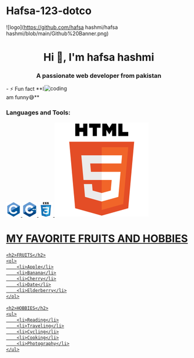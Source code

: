 # Hafsa-123-dotco
![logo](https://github.com/hafsa hashmi/hafsa hashmi/blob/main/Github%20Banner.png)
<h1 align="center">Hi 👋, I'm hafsa hashmi</h1>
<h3 align="center">A passionate web developer from pakistan</h3>

<img align="right" alt="coding" width="400" src="https://user-images.githubusercontent.com/55389276/140866485-8fb1c876-9a8f-4d6a-98dc-08c4981eaf70.gif">
- ⚡ Fun fact **I am funny😅**
<h3 align="left">Languages and Tools:</h3>
<p align="left"> <a href="https://www.cprogramming.com/" target="_blank" rel="noreferrer"> <img src="https://raw.githubusercontent.com/devicons/devicon/master/icons/c/c-original.svg" alt="c" width="40" height="40"/> </a> <a href="https://www.w3schools.com/cpp/" target="_blank" rel="noreferrer"> <img src="https://raw.githubusercontent.com/devicons/devicon/master/icons/cplusplus/cplusplus-original.svg" alt="cplusplus" width="40" height="40"/> </a> <a href="https://www.w3schools.com/css/" target="_blank" rel="noreferrer"> <img src="https://raw.githubusercontent.com/devicons/devicon/master/icons/css3/css3-original-wordmark.svg" alt="css3" width="40" height="40"/> </a> <a href="https://www.w3.org/html/" target="_blank" rel="noreferrer"> <img src="https://raw.githubusercontent.com/devicons/devicon/master/icons/html5/html5-original-wordmark.svg" alt="html5" 




</head>
<body>
    <h1>MY FAVORITE FRUITS AND HOBBIES </h1>
    
    <h2>FRUITS</h2>
    <ol>
        <li>Apple</li>
        <li>Banana</li>
        <li>Cherry</li>
        <li>Date</li>
        <li>Elderberry</li>
    </ol>

    <h2>HOBBIES</h2>
    <ul>
        <li>Reading</li>
        <li>Traveling</li>
        <li>Cycling</li>
        <li>Cooking</li>
        <li>Photography</li>
    </ul>
</body>
</html>
